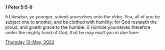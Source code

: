 **1 Peter 5:5-6**

5 Likewise, ye younger, submit yourselves unto the elder. Yea, all of you be subject one to another, and be clothed with humility: for God resisteth the proud, and giveth grace to the humble. 6 Humble yourselves therefore under the mighty hand of God, that he may exalt you in due time:

[Thursday 12-May, 2022](https://t.me/s/daily_scripture)
